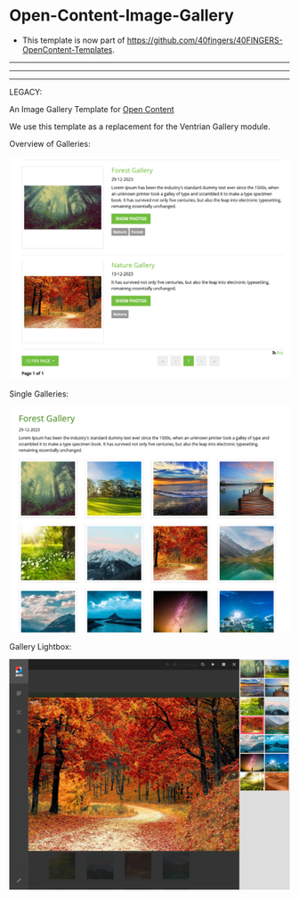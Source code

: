 # Open-Content-Image-Gallery

* This template is now part of https://github.com/40fingers/40FINGERS-OpenContent-Templates.


---------------------------------------------------------------- 
---------------------------------------------------------------- 
---------------------------------------------------------------- 


LEGACY:
  
An Image Gallery Template for [Open Content](https://opencontent.readme.io/)

We use this template as a replacement for the Ventrian Gallery module.

Overview of Galleries:

![Open Content Image Gallery Overview](template.png)

Single Galleries:

![Open Content Image Gallery Single](template-gallery.png)

Gallery Lightbox:

![Open Content Image Gallery Lightbox](template-lightbox.png)
